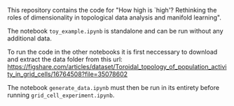 This repository contains the code for "How high is `high'? Rethinking the roles of dimensionality in topological data analysis and manifold learning".

The notebook `toy_example.ipynb` is standalone and can be run without any additional data.

To run the code in the other notebooks it is first neccessary to download and extract the data folder from this url:
https://figshare.com/articles/dataset/Toroidal_topology_of_population_activity_in_grid_cells/16764508?file=35078602

The notebook `generate_data.ipynb` must then be run in its entirety before running `grid_cell_experiment.ipynb`.